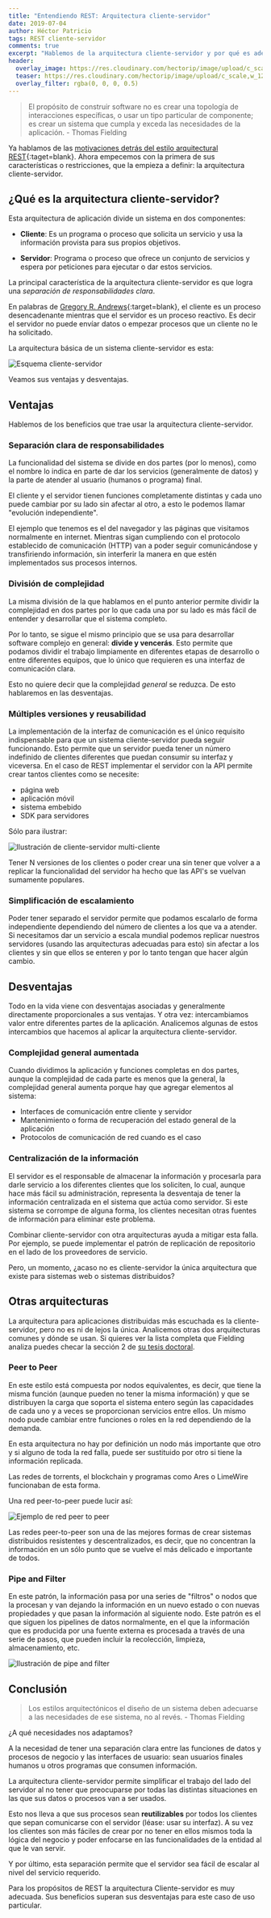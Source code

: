 ```yaml
---
title: "Entendiendo REST: Arquitectura cliente-servidor"
date: 2019-07-04
author: Héctor Patricio
tags: REST cliente-servidor
comments: true
excerpt: "Hablemos de la arquitectura cliente-servidor y por qué es adecuada para REST."
header:
  overlay_image: https://res.cloudinary.com/hectorip/image/upload/c_scale,w_1260/v1562217908/krzysztof-kowalik-KiH2-tdGQRY-unsplash_v0vf7l.jpg
  teaser: https://res.cloudinary.com/hectorip/image/upload/c_scale,w_1260/v1562217908/krzysztof-kowalik-KiH2-tdGQRY-unsplash_v0vf7l.jpg
  overlay_filter: rgba(0, 0, 0, 0.5)
---
```


> El propósito de construir software no es crear una topología de interacciones específicas, o usar un tipo particular de componente; es crear un sistema que cumpla y exceda las necesidades de la aplicación. - Thomas Fielding

Ya hablamos de las [motivaciones detrás del estilo arquitectural REST](/2019/06/15/entendiendo-rest-estilo-de-arquitectura.html){:taget=blank}. Ahora empecemos con la primera de sus características o restricciones, que la empieza a definir: la arquitectura cliente-servidor.

## ¿Qué es la arquitectura cliente-servidor?

Esta arquitectura de aplicación divide un sistema en dos componentes:

- **Cliente**: Es un programa o proceso que solicita un servicio y usa la información provista para sus propios objetivos.

- **Servidor**: Programa o proceso que ofrece un conjunto de servicios y espera por peticiones para ejecutar o dar estos servicios.

La principal característica de la arquitectura cliente-servidor es que logra una _separación de responsabilidades clara_.

En palabras de [Gregory R. Andrews](https://homepages.cwi.nl/~marcello/SAPapers/And91.pdf){:target=blank}, el cliente es un proceso desencadenante mientras que el servidor es un proceso reactivo. Es decir el servidor no puede envíar datos o empezar procesos que un cliente no le ha solicitado.

La arquitectura básica de un sistema cliente-servidor es esta:

![Esquema cliente-servidor](https://res.cloudinary.com/hectorip/image/upload/v1562699566/PNG_image-ABC17A5C0944-1_wpyk2e.png)

<!-- Recordemos que todos los diseños o arquitecturas implican un intercambio de valor entre varias características, en este caso un poco de simplicidad por la separación de responsabilidades claras. -->

Veamos sus ventajas y desventajas.

## Ventajas

Hablemos de los beneficios que trae usar la arquitectura cliente-servidor.

### Separación clara de responsabilidades

La funcionalidad del sistema se divide en dos partes (por lo menos), como el nombre lo indica en parte de dar los servicios (generalmente de datos) y la parte de atender al usuario (humanos o programa) final.

El cliente y el servidor tienen funciones completamente distintas y cada uno puede cambiar por su lado sin afectar al otro, a esto le podemos llamar "evolución independiente".

El ejemplo que tenemos es el del navegador y las páginas que visitamos normalmente en internet. Mientras sigan cumpliendo con el protocolo establecido de comunicación (HTTP) van a poder seguir comunicándose y transfiriendo información, sin interferir la manera en que estén implementados sus procesos internos.

### División de complejidad

La misma división de la que hablamos en el punto anterior permite dividir la complejidad en dos partes por lo que cada una por su lado es más fácil de entender y desarrollar que el sistema completo.

Por lo tanto, se sigue el mismo principio que se usa para desarrollar software complejo en general: **divide y vencerás**. Esto permite que podamos dividir el trabajo limpiamente en diferentes etapas de desarrollo o entre diferentes equipos, que lo único que requieren es una interfaz de comunicación clara.

Esto no quiere decir que la complejidad _general_ se reduzca. De esto hablaremos en las desventajas.

### Múltiples versiones y reusabilidad

La implementación de la interfaz de comunicación es el único requisito indispensable para que un sistema cliente-servidor pueda seguir funcionando. Esto permite que un servidor pueda tener un número indefinido de clientes diferentes que puedan consumir su interfaz y viceversa. En el caso de REST implementar el servidor con la API permite crear tantos clientes como se necesite:

- página web
- aplicación móvil
- sistema embebido
- SDK para servidores

Sólo para ilustrar:

![Ilustración de cliente-servidor multi-cliente](https://res.cloudinary.com/hectorip/image/upload/c_scale,w_800/v1562294072/PNG_image-5618E8EA3C0D-1_vk18wv.png)

Tener N versiones de los clientes o poder crear una sin tener que volver a a replicar la funcionalidad del servidor ha hecho que las API's se vuelvan sumamente populares.

### Simplificación de escalamiento

Poder tener separado el servidor permite que podamos escalarlo de forma independiente dependiendo del número de clientes a los que va a atender. Si necesitamos dar un servicio a escala mundial podemos replicar nuestros servidores (usando las arquitecturas adecuadas para esto) sin afectar a los clientes y sin que ellos se enteren y por lo tanto tengan que hacer algún cambio.

## Desventajas

Todo en la vida viene con desventajas asociadas y generalmente directamente proporcionales a sus ventajas. Y otra vez: intercambiamos valor entre diferentes partes de la aplicación. Analicemos algunas de estos intercambios que hacemos al aplicar la arquitectura cliente-servidor.

### Complejidad general aumentada

Cuando dividimos la aplicación y funciones completas en dos partes, aunque la complejidad de cada parte es menos que la general, la complejidad general aumenta porque hay que agregar elementos al sistema:

- Interfaces de comunicación entre cliente y servidor
- Mantenimiento o forma de recuperación del estado general de la aplicación
- Protocolos de comunicación de red cuando es el caso


### Centralización de la información

El servidor es el responsable de almacenar la información y procesarla para darle servicio a los diferentes clientes que los soliciten, lo cual, aunque hace más fácil su administración, representa la desventaja de tener la información centralizada en el sistema que actúa como servidor. Si este sistema se corrompe de alguna forma, los clientes necesitan otras fuentes de información para eliminar este problema. 

Combinar cliente-servidor con otra arquitecturas ayuda a mitigar esta falla. Por ejemplo, se puede implementar el patrón de replicación de repositorio en el lado de los proveedores de servicio.

Pero, un momento, ¿acaso no es cliente-servidor la única arquitectura que existe para sistemas web o sistemas distribuidos?

## Otras arquitecturas

La arquitectura para aplicaciones distribuidas más escuchada es la cliente-servidor, pero no es ni de lejos la única. Analicemos otras dos arquitecturas comunes y dónde se usan. Si quieres ver la lista completa que Fielding analiza puedes checar la sección 2 de [su tesis doctoral](https://www.ics.uci.edu/~fielding/pubs/dissertation/fielding_dissertation.pdf).

### Peer to Peer

En este estilo está compuesta por nodos equivalentes, es decir, que tiene la misma función (aunque pueden no tener la misma información) y que se distribuyen la carga que soporta el sistema entero según las capacidades de cada uno y a veces se proporcionan servicios entre ellos. Un mismo nodo puede cambiar entre funciones o roles en la red dependiendo de la demanda.

En esta arquitectura no hay por definición un nodo más importante que otro y si alguno de toda la red falla, puede ser sustituido por otro si tiene la información replicada.

Las redes de torrents, el blockchain y programas como Ares o LimeWire funcionaban de esta forma.

Una red peer-to-peer puede lucir así:

![Ejemplo de red peer to peer](https://res.cloudinary.com/hectorip/image/upload/c_scale,w_871/v1561266301/PNG_image-CC8B051C8851-1_r78hfc.png)

Las redes peer-to-peer son una de las mejores formas de crear sistemas distribuidos resistentes y descentralizados, es decir, que no concentran la información en un sólo punto que se vuelve el más delicado e importante de todos.

### Pipe and Filter

En este patrón, la información pasa por una series de "filtros" o nodos que la procesan y van dejando la información en un nuevo estado o con nuevas propiedades y que pasan la información al siguiente nodo. Este patrón es el que siguen los pipelines de datos normalmente, en el que la información que es producida por una fuente externa es procesada a través de una serie de pasos, que pueden incluir la recolección, limpieza, almacenamiento, etc.

![Ilustración de pipe and filter](https://res.cloudinary.com/hectorip/image/upload/c_scale,w_800/v1562217820/PNG_image-C00985E33227-1_mevaqa.png)


## Conclusión

> Los estilos arquitectónicos el diseño de un sistema deben adecuarse a las necesidades de ese sistema, no al revés. - Thomas Fielding

¿A qué necesidades nos adaptamos? 

A la necesidad de tener una separación clara entre las funciones de datos y procesos de negocio y las interfaces de usuario: sean usuarios finales humanos u otros programas que consumen información.

La arquitectura cliente-servidor permite simplificar el trabajo del lado del servidor al no tener que preocuparse por todas las distintas situaciones en las que sus datos o procesos van a ser usados.

Esto nos lleva a que sus procesos sean **reutilizables** por todos los clientes que sepan comunicarse con el servidor (léase: usar su interfaz). A su vez los clientes son más fáciles de crear por no tener en ellos mismos toda la lógica del negocio y poder enfocarse en las funcionalidades de la entidad al que le van servir.

Y por último, esta separación permite que el servidor sea fácil de escalar al nivel del servicio requerido.

Para los propósitos de REST la arquitectura Cliente-servidor es muy adecuada. Sus beneficios superan sus desventajas para este caso de uso particular.